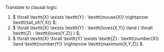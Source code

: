 Translate to clausal logic:

<!--roman list-->
1. $ \forall \texttt{X} \exists \texttt{Y} : \texttt{mouse(X)} \rightarrow \texttt{tail_of(Y,X)} $;
1. $ \forall \texttt{X} \exists \texttt{Y} : \texttt{loves(X,Y)} \land ( \forall \texttt{Z} : \texttt{loves(Y,Z)} ) $;
1. $ \forall \texttt{X} \forall \texttt{Y} \exists \texttt{Z} : \texttt{number(X)} \land \texttt{number(Y)} \rightarrow \texttt{maximum(X,Y,Z)} $.
